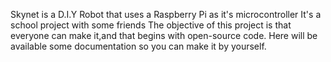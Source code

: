 Skynet is a D.I.Y Robot that uses a Raspberry Pi as it's microcontroller
It's a school project with some friends
The objective of this project is that everyone can make it,and that begins with open-source code.
Here will be available some documentation so you can make it by yourself.

